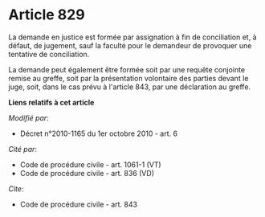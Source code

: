 # Article 829

La demande en justice est formée par assignation à fin de conciliation et, à défaut, de jugement, sauf la faculté pour le
demandeur de provoquer une tentative de conciliation. 

La demande peut également être formée soit par une requête conjointe remise au greffe, soit par la présentation volontaire
des parties devant le juge, soit, dans le cas prévu à l'article 843, par une déclaration au greffe.

**Liens relatifs à cet article**

_Modifié par_:

  - Décret n°2010-1165 du 1er octobre 2010 - art. 6

_Cité par_:

  - Code de procédure civile - art. 1061-1 (VT)
  - Code de procédure civile - art. 836 (VD)

_Cite_:

  - Code de procédure civile - art. 843
